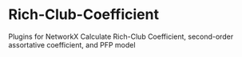 # Rich-Club-Coefficient
Plugins for NetworkX
Calculate Rich-Club Coefficient, second-order assortative coefficient, and PFP model
